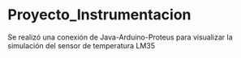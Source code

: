 # Proyecto_Instrumentacion

Se realizó una conexión de Java-Arduino-Proteus para visualizar la simulación del sensor de temperatura LM35

